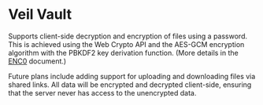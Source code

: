 # Veil Vault

Supports client-side decryption and encryption of files using a password. This is achieved using the Web Crypto API and the AES-GCM encryption algorithm with the PBKDF2 key derivation function. (More details in the [ENC0](enc0.md) document.)

Future plans include adding support for uploading and downloading files via shared links. All data will be encrypted and decrypted client-side, ensuring that the server never has access to the unencrypted data. 